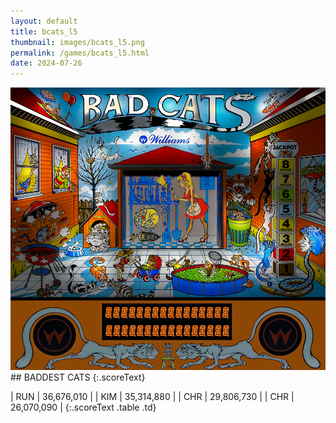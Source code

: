 ```yaml
---
layout: default
title: bcats_l5
thumbnail: images/bcats_l5.png
permalink: /games/bcats_l5.html
date: 2024-07-26
---
```


<img src="../images/bcats_l5.png" class="gameThumbnail img-fluid mx-auto align-middle">
## BADDEST CATS
{:.scoreText}

| RUN | 36,676,010 | 
| KIM | 35,314,880 | 
| CHR | 29,806,730 | 
| CHR | 26,070,090 | 
{:.scoreText .table .td}
